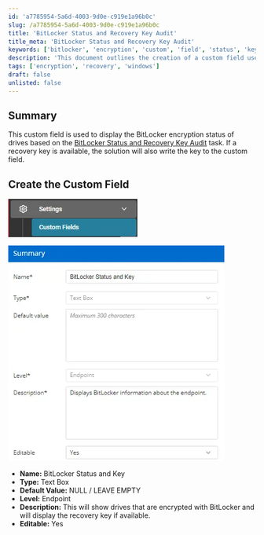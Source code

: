 ```yaml
---
id: 'a7785954-5a6d-4003-9d0e-c919e1a96b0c'
slug: /a7785954-5a6d-4003-9d0e-c919e1a96b0c
title: 'BitLocker Status and Recovery Key Audit'
title_meta: 'BitLocker Status and Recovery Key Audit'
keywords: ['bitlocker', 'encryption', 'custom', 'field', 'status', 'key']
description: 'This document outlines the creation of a custom field used to display the BitLocker encryption status of drives. It includes details on how to set up the field, its properties, and how it integrates with the BitLocker Status and Recovery Key Audit task, providing recovery keys when available.'
tags: ['encryption', 'recovery', 'windows']
draft: false
unlisted: false
---
```


## Summary

This custom field is used to display the BitLocker encryption status of drives based on the [BitLocker Status and Recovery Key Audit](/docs/9682b5a8-d821-43f6-9b77-59d43b6ef015) task. If a recovery key is available, the solution will also write the key to the custom field.

## Create the Custom Field

![Image 1](../../../static/img/docs/58ddde1a-dfdd-4eb8-9024-608e7c57ad4f/image_2.webp)

![Image 2](../../../static/img/docs/58ddde1a-dfdd-4eb8-9024-608e7c57ad4f/image_3.webp)

- **Name:** BitLocker Status and Key
- **Type:** Text Box
- **Default Value:** NULL / LEAVE EMPTY
- **Level:** Endpoint
- **Description:** This will show drives that are encrypted with BitLocker and will display the recovery key if available.
- **Editable:** Yes